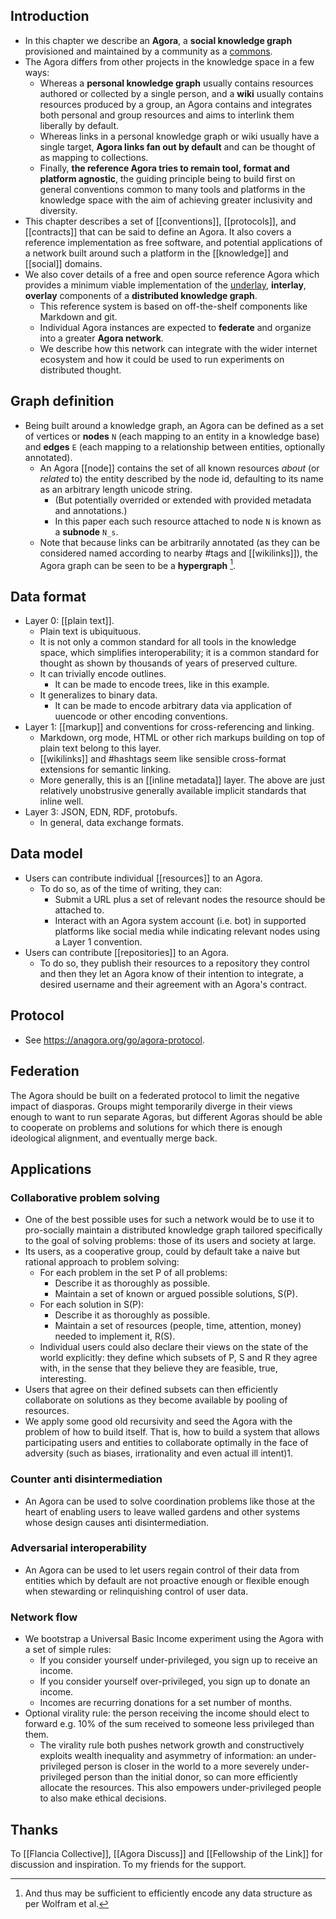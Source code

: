 ## Introduction

- In this chapter we describe an **Agora**, a **social knowledge graph** provisioned and maintained by a community as a [commons](https://anagora.org/commons).
- The Agora differs from other projects in the knowledge space in a few ways: 
    - Whereas a **personal knowledge graph** usually contains resources authored or collected by a single person, and a **wiki** usually contains resources produced by a group, an Agora contains and integrates both personal and group resources and aims to interlink them liberally by default. 
    - Whereas links in a personal knowledge graph or wiki usually have a single target, **Agora links fan out by default** and can be thought of as mapping to collections. 
    - Finally, **the reference Agora tries to remain tool, format and platform agnostic**, the guiding principle being to build first on general conventions common to many tools and platforms in the knowledge space with the aim of achieving greater inclusivity and diversity.
- This chapter describes a set of [[conventions]], [[protocols]], and [[contracts]] that can be said to define an Agora. It also covers a reference implementation as free software, and potential applications of a network built around such a platform in the [[knowledge]] and [[social]] domains.
- We also cover details of a free and open source reference Agora which provides a minimum viable implementation of the [underlay](https://anagora.org/underlay), **interlay**, **overlay** components of a **distributed knowledge graph**.
    - This reference system is based on off-the-shelf components like Markdown and git. 
    - Individual Agora instances are expected to **federate** and organize into a greater **Agora network**. 
    - We describe how this network can integrate with the wider internet ecosystem and how it could be used to run experiments on distributed thought.

## Graph definition 
- Being built around a knowledge graph, an Agora can be defined as a set of vertices or **nodes** `N` (each mapping to an entity in a knowledge base) and **edges** `E` (each mapping to a relationship between entities, optionally annotated). 
    - An Agora [[node]] contains the set of all known resources *about* (or *related* to) the entity described by the node id, defaulting to its name as an arbitrary length unicode string. 
        - (But potentially overrided or extended with provided metadata and annotations.)
        - In this paper each such resource attached to node `N` is known as a **subnode** `N_s`. 
    - Note that because links can be arbitrarily annotated (as they can be considered named according to nearby #tags and [[wikilinks]]), the Agora graph can be seen to be a **hypergraph** [^hypergraph].

[^hypergraph]: And thus may be sufficient to efficiently encode any data structure as per Wolfram et al.

## Data format
- Layer 0: [[plain text]].
    - Plain text is ubiquituous.
    - It is not only a common standard for all tools in the knowledge space, which simplifies interoperability; it is a common standard for thought as shown by thousands of years of preserved culture.
    - It can trivially encode outlines.
        - It can be made to encode trees, like in this example.
    - It generalizes to binary data.
        - It can be made to encode arbitrary data via application of uuencode or other encoding conventions.
- Layer 1: [[markup]] and conventions for cross-referencing and linking.
    - Markdown, org mode, HTML or other rich markups building on top of plain text belong to this layer.
    - [[wikilinks]] and #hashtags seem like sensible cross-format extensions for semantic linking.
    - More generally, this is an [[inline metadata]] layer. The above are just relatively unobstrusive generally available implicit standards that inline well.
- Layer 3: JSON, EDN, RDF, protobufs.
    - In general, data exchange formats.
    
## Data model
- Users can contribute individual [[resources]] to an Agora.
    - To do so, as of the time of writing, they can:
        - Submit a URL plus a set of relevant nodes the resource should be attached to.
        - Interact with an Agora system account (i.e. bot) in supported platforms like social media while indicating relevant nodes using a Layer 1 convention.
- Users can contribute [[repositories]] to an Agora.
    - To do so, they publish their resources to a repository they control and then they let an Agora know of their intention to integrate, a desired username and their agreement with an Agora's contract.

## Protocol
- See https://anagora.org/go/agora-protocol.

## Federation

The Agora should be built on a federated protocol to limit the negative impact of diasporas. Groups might temporarily diverge in their views enough to want to run separate Agoras, but different Agoras should be able to cooperate on problems and solutions for which there is enough ideological alignment, and eventually merge back.

## Applications

### Collaborative problem solving

- One of the best possible uses for such a network would be to use it to pro-socially maintain a distributed knowledge graph tailored specifically to the goal of solving problems: those of its users and society at large.
- Its users, as a cooperative group, could by default take a naive but rational approach to problem solving:
    - For each problem in the set P of all problems:
        - Describe it as thoroughly as possible.
        - Maintain a set of known or argued possible solutions, S(P).
    - For each solution in S(P):
        - Describe it as thoroughly as possible.
        - Maintain a set of resources (people, time, attention, money) needed to implement it, R(S).
    - Individual users could also declare their views on the state of the world explicitly: they define which subsets of P, S and R they agree with, in the sense that they believe they are feasible, true, interesting.
- Users that agree on their defined subsets can then efficiently collaborate on solutions as they become available by pooling of resources.
- We apply some good old recursivity and seed the Agora with the problem of how to build itself. That is, how to build a system that allows participating users and entities to collaborate optimally in the face of adversity (such as biases, irrationality and even actual ill intent)1.

### Counter anti disintermediation
- An Agora can be used to solve coordination problems like those at the heart of enabling users to leave walled gardens and other systems whose design causes anti disintermediation.

### Adversarial interoperability
- An Agora can be used to let users regain control of their data from entities which by default are not proactive enough or flexible enough when stewarding or relinquishing control of user data.

### Network flow
- We bootstrap a Universal Basic Income experiment using the Agora with a set of simple rules:
    - If you consider yourself under-privileged, you sign up to receive an income.
    - If you consider yourself over-privileged, you sign up to donate an income.
    - Incomes are recurring donations for a set number of months.
- Optional virality rule: the person receiving the income should elect to forward e.g. 10% of the sum received to someone less privileged than them.
    - The virality rule both pushes network growth and constructively exploits wealth inequality and asymmetry of information: an under-privileged person is closer in the world to a more severely under-privileged person than the initial donor, so can more efficiently allocate the resources. This also empowers under-privileged people to also make ethical decisions.

## Thanks

To [[Flancia Collective]], [[Agora Discuss]] and [[Fellowship of the Link]] for discussion and inspiration. To my friends for the support.